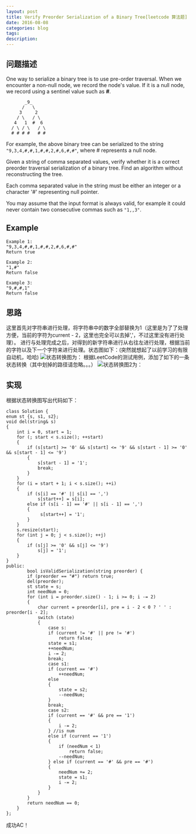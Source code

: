 ```yaml
---
layout: post
title: Verify Preorder Serialization of a Binary Tree[leetcode 算法题]
date: 2016-08-08
categories: blog
tags:
description:
---
```

## 问题描述
One way to serialize a binary tree is to use pre-order traversal. When we encounter a non-null node, we record the node's value. If it is a null node, we record using a sentinel value such as <b>#</b>.

           _9_
          /   \
         3     2
        / \   / \
       4   1  #  6
      / \ / \   / \
      # # # #   # #

For example, the above binary tree can be serialized to the string <code>"9,3,4,#,#,1,#,#,2,#,6,#,#"</code>, where # represents a null node.

Given a string of comma separated values, verify whether it is a correct preorder traversal serialization of a binary tree. Find an algorithm without reconstructing the tree.

Each comma separated value in the string must be either an integer or a character '#' representing null pointer.

You may assume that the input format is always valid, for example it could never contain two consecutive commas such as <code>"1,,3"</code>.

## Example

    Example 1:
    "9,3,4,#,#,1,#,#,2,#,6,#,#"
    Return true

    Example 2:
    "1,#"
    Return false

    Example 3:
    "9,#,#,1"
    Return false

## 思路
这里首先对字符串进行处理，将字符串中的数字全部替换为1（这里是为了了处理方便，当前的字符为current - 2，这里也完全可以去掉','，不过这里没有进行处理）。
进行与处理完成之后，对得到的新字符串进行从右往左进行处理，根据当前的字符以及下一个字符来进行处理。状态图如下：(突然就想起了以前学习的有限自动机，哈哈)
![状态转换图为：](http://obkkz880t.bkt.clouddn.com/state.png)
根据LeetCode的测试用例，添加了如下的一条状态转换（其中划掉的路径请忽略。。。）
![状态转换图2为：](http://obkkz880t.bkt.clouddn.com/state2.png)

## 实现
根据状态转换图写出代码如下：

    class Solution {
    enum st {s, s1, s2};
    void del(string& s)
    {
        int i = 0, start = 1;
        for (; start < s.size(); ++start)
        {
            if (s[start] >= '0' && s[start] <= '9' && s[start - 1] >= '0' && s[start - 1] <= '9')
            {
                s[start - 1] = '1';
                break;
            }
        }
        for (i = start + 1; i < s.size(); ++i)
        {
            if (s[i] == '#' || s[i] == ',')
                s[start++] = s[i];
            else if (s[i - 1] == '#' || s[i - 1] == ',')
            {
                 s[start++] = '1';
            }
        }
        s.resize(start);
        for (int j = 0; j < s.size(); ++j)
        {
            if (s[j] >= '0' && s[j] <= '9')
                s[j] = '1';
        }
    }
    public:
            bool isValidSerialization(string preorder) {
            if (preorder == "#") return true;
            del(preorder);
            st state = s;
            int needNum = 0;
            for (int i = preorder.size() - 1; i >= 0; i -= 2)
            {
                char current = preorder[i], pre = i - 2 < 0 ? ' ' : preorder[i - 2];
                switch (state)
                {
                    case s:
                    if (current != '#' || pre != '#')
                        return false;
                    state = s1;
                    ++needNum;
                    i -= 2;
                    break;
                    case s1:
                    if (current == '#')
                        ++needNum;
                    else
                    {
                        state = s2;
                        --needNum;
                    }
                    break;
                    case s2:
                    if (current == '#' && pre == '1')
                    {
                        i -= 2;
                    } //is num
                    else if (current == '1')
                    {
                        if (needNum < 1)
                            return false;
                        --needNum;
                    } else if (current == '#' && pre == '#')
                    {
                        needNum += 2;
                        state = s1;
                        i -= 2;
                    }
                }
            }
            return needNum == 0;
        }
    };

成功AC！
